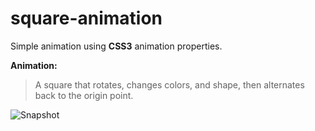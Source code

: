 # square-animation

Simple animation using **CSS3** animation properties.

**Animation:**
>A square that rotates, changes colors, and shape, then alternates back to the origin point.

![Snapshot](http://gph.is/2lSdukk)

